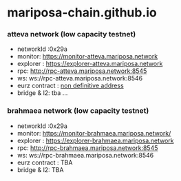 # mariposa-chain.github.io


### atteva network (low capacity testnet)
* networkId :0x29a 
* monitor: https://monitor-atteva.mariposa.network
* explorer : https://explorer-atteva.mariposa.network
* rpc: http://rpc-atteva.mariposa.network:8545
* ws: ws://rpc-atteva.mariposa.network:8546
* eurz contract : [non definitive address](https://explorer-atteva.mariposa.network/address/0xCC4ca0Fb34eaE6212B6877A1F6f0471960007b05)
* bridge & l2: tba ...

### brahmaea network (low capacity testnet)
* networkId :0x29a 
* monitor: https://monitor-brahmaea.mariposa.network/
* explorer : https://explorer-brahmaea.mariposa.network
* rpc: http://rpc-brahmaea.mariposa.network:8545
* ws: ws://rpc-brahmaea.mariposa.network:8546
* eurz contract : TBA 
* bridge & l2: TBA

